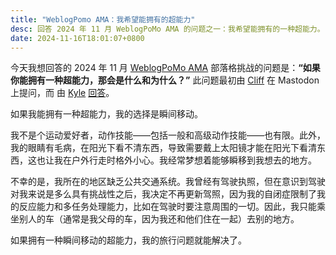 ```yaml
---
title: "WeblogPomo AMA：我希望能拥有的超能力"
desc: 回答 2024 年 11 月 WeblogPoMo AMA 的问题之一：我希望能拥有的一种超能力。
date: 2024-11-16T18:01:07+0800
---
```


今天我想回答的 2024 年 11 月 [WeblogPoMo AMA](https://weblogpomo.club/challenges) 部落格挑战的问题是：**“如果你能拥有一种超能力，那会是什么和为什么？”** 此问题最初由 [Cliff](https://allthingstech.social/@cliffwade) 在 Mastodon 上提问，而 由 [Kyle](https://weblog.kylereddoch.me/) [回答](https://weblog.kylereddoch.me/2024/11/my-weblogpomoama)。

如果我能拥有一种超能力，我的选择是瞬间移动。

我不是个运动爱好者，动作技能——包括一般和高级动作技能——也有限。此外，我的眼睛有毛病，在阳光下看不清东西，导致需要戴上太阳镜才能在阳光下看清东西，这也让我在户外行走时格外小心。我经常梦想着能够瞬移到我想去的地方。

不幸的是，我所在的地区缺乏公共交通系统。我曾经有驾驶执照，但在意识到驾驶对我来说是多么具有挑战性之后，我决定不再更新驾照，因为我的自闭症限制了我的反应能力和多任务处理能力，比如在驾驶时要注意周围的一切。因此，我只能乘坐别人的车（通常是我父母的车，因为我还和他们住在一起）去别的地方。

如果拥有一种瞬间移动的超能力，我的旅行问题就能解决了。